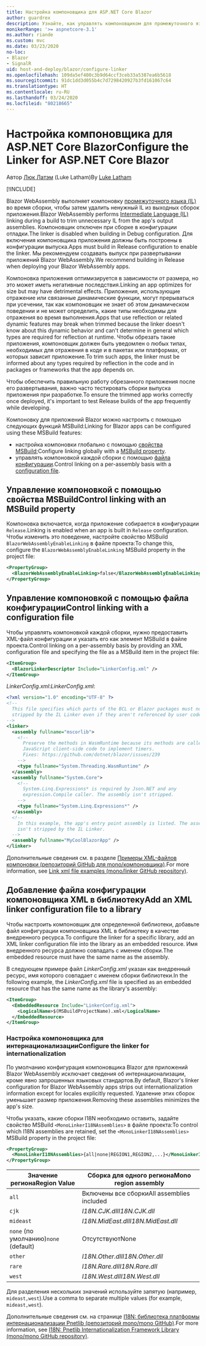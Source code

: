 ```yaml
---
title: Настройка компоновщика для ASP.NET Core Blazor
author: guardrex
description: Узнайте, как управлять компоновщиком для промежуточного языка (IL) при создании приложения Blazor.
monikerRange: '>= aspnetcore-3.1'
ms.author: riande
ms.custom: mvc
ms.date: 03/23/2020
no-loc:
- Blazor
- SignalR
uid: host-and-deploy/blazor/configure-linker
ms.openlocfilehash: 109da5ef400c3b9d64ccf3ceb33a5387ea6b5618
ms.sourcegitcommit: 91dc1dd3d055b4c7d7298420927b3fd161067c64
ms.translationtype: HT
ms.contentlocale: ru-RU
ms.lasthandoff: 03/24/2020
ms.locfileid: "80218665"
---
```

# <a name="configure-the-linker-for-aspnet-core-blazor"></a><span data-ttu-id="4784a-103">Настройка компоновщика для ASP.NET Core Blazor</span><span class="sxs-lookup"><span data-stu-id="4784a-103">Configure the Linker for ASP.NET Core Blazor</span></span>

<span data-ttu-id="4784a-104">Автор [Люк Латэм](https://github.com/guardrex) (Luke Latham)</span><span class="sxs-lookup"><span data-stu-id="4784a-104">By [Luke Latham](https://github.com/guardrex)</span></span>

[!INCLUDE[](~/includes/blazorwasm-preview-notice.md)]

<span data-ttu-id="4784a-105">Blazor WebAssembly выполняет компоновку [промежуточного языка (IL)](/dotnet/standard/managed-code#intermediate-language--execution) во время сборки, чтобы затем удалить ненужный IL из выходных сборок приложения.</span><span class="sxs-lookup"><span data-stu-id="4784a-105">Blazor WebAssembly performs [Intermediate Language (IL)](/dotnet/standard/managed-code#intermediate-language--execution) linking during a build to trim unnecessary IL from the app's output assemblies.</span></span> <span data-ttu-id="4784a-106">Компоновщик отключен при сборке в конфигурации отладки.</span><span class="sxs-lookup"><span data-stu-id="4784a-106">The linker is disabled when building in Debug configuration.</span></span> <span data-ttu-id="4784a-107">Для включения компоновщика приложения должны быть построены в конфигурации выпуска.</span><span class="sxs-lookup"><span data-stu-id="4784a-107">Apps must build in Release configuration to enable the linker.</span></span> <span data-ttu-id="4784a-108">Мы рекомендуем создавать выпуск при развертывании приложений Blazor WebAssembly.</span><span class="sxs-lookup"><span data-stu-id="4784a-108">We recommend building in Release when deploying your Blazor WebAssembly apps.</span></span> 

<span data-ttu-id="4784a-109">Компоновка приложения оптимизируется в зависимости от размера, но это может иметь негативные последствия.</span><span class="sxs-lookup"><span data-stu-id="4784a-109">Linking an app optimizes for size but may have detrimental effects.</span></span> <span data-ttu-id="4784a-110">Приложения, использующие отражение или связанные динамические функции, могут прерываться при усечении, так как компоновщик не знает об этом динамическом поведении и не может определить, какие типы необходимы для отражения во время выполнения.</span><span class="sxs-lookup"><span data-stu-id="4784a-110">Apps that use reflection or related dynamic features may break when trimmed because the linker doesn't know about this dynamic behavior and can't determine in general which types are required for reflection at runtime.</span></span> <span data-ttu-id="4784a-111">Чтобы обрезать такие приложения, компоновщик должен быть уведомлен о любых типах, необходимых для отражения в коде и в пакетах или платформах, от которых зависит приложение.</span><span class="sxs-lookup"><span data-stu-id="4784a-111">To trim such apps, the linker must be informed about any types required by reflection in the code and in packages or frameworks that the app depends on.</span></span> 

<span data-ttu-id="4784a-112">Чтобы обеспечить правильную работу обрезанного приложения после его развертывания, важно часто тестировать сборки выпуска приложения при разработке.</span><span class="sxs-lookup"><span data-stu-id="4784a-112">To ensure the trimmed app works correctly once deployed, it's important to test Release builds of the app frequently while developing.</span></span>

<span data-ttu-id="4784a-113">Компоновку для приложений Blazor можно настроить с помощью следующих функций MSBuild:</span><span class="sxs-lookup"><span data-stu-id="4784a-113">Linking for Blazor apps can be configured using these MSBuild features:</span></span>

* <span data-ttu-id="4784a-114">настройка компоновки глобально с помощью [свойства MSBuild](#control-linking-with-an-msbuild-property);</span><span class="sxs-lookup"><span data-stu-id="4784a-114">Configure linking globally with a [MSBuild property](#control-linking-with-an-msbuild-property).</span></span>
* <span data-ttu-id="4784a-115">управлять компоновкой каждой сборки с помощью [файла конфигурации](#control-linking-with-a-configuration-file).</span><span class="sxs-lookup"><span data-stu-id="4784a-115">Control linking on a per-assembly basis with a [configuration file](#control-linking-with-a-configuration-file).</span></span>

## <a name="control-linking-with-an-msbuild-property"></a><span data-ttu-id="4784a-116">Управление компоновкой с помощью свойства MSBuild</span><span class="sxs-lookup"><span data-stu-id="4784a-116">Control linking with an MSBuild property</span></span>

<span data-ttu-id="4784a-117">Компоновка включается, когда приложение собирается в конфигурации `Release`.</span><span class="sxs-lookup"><span data-stu-id="4784a-117">Linking is enabled when an app is built in `Release` configuration.</span></span> <span data-ttu-id="4784a-118">Чтобы изменить это поведение, настройте свойство MSBuild `BlazorWebAssemblyEnableLinking` в файле проекта:</span><span class="sxs-lookup"><span data-stu-id="4784a-118">To change this, configure the `BlazorWebAssemblyEnableLinking` MSBuild property in the project file:</span></span>

```xml
<PropertyGroup>
  <BlazorWebAssemblyEnableLinking>false</BlazorWebAssemblyEnableLinking>
</PropertyGroup>
```

## <a name="control-linking-with-a-configuration-file"></a><span data-ttu-id="4784a-119">Управление компоновкой с помощью файла конфигурации</span><span class="sxs-lookup"><span data-stu-id="4784a-119">Control linking with a configuration file</span></span>

<span data-ttu-id="4784a-120">Чтобы управлять компоновкой каждой сборки, нужно предоставить XML-файл конфигурации и указать его как элемент MSBuild в файле проекта.</span><span class="sxs-lookup"><span data-stu-id="4784a-120">Control linking on a per-assembly basis by providing an XML configuration file and specifying the file as a MSBuild item in the project file:</span></span>

```xml
<ItemGroup>
  <BlazorLinkerDescriptor Include="LinkerConfig.xml" />
</ItemGroup>
```

<span data-ttu-id="4784a-121">*LinkerConfig.xml*:</span><span class="sxs-lookup"><span data-stu-id="4784a-121">*LinkerConfig.xml*:</span></span>

```xml
<?xml version="1.0" encoding="UTF-8" ?>
<!--
  This file specifies which parts of the BCL or Blazor packages must not be
  stripped by the IL Linker even if they aren't referenced by user code.
-->
<linker>
  <assembly fullname="mscorlib">
    <!--
      Preserve the methods in WasmRuntime because its methods are called by 
      JavaScript client-side code to implement timers.
      Fixes: https://github.com/dotnet/blazor/issues/239
    -->
    <type fullname="System.Threading.WasmRuntime" />
  </assembly>
  <assembly fullname="System.Core">
    <!--
      System.Linq.Expressions* is required by Json.NET and any 
      expression.Compile caller. The assembly isn't stripped.
    -->
    <type fullname="System.Linq.Expressions*" />
  </assembly>
  <!--
    In this example, the app's entry point assembly is listed. The assembly
    isn't stripped by the IL Linker.
  -->
  <assembly fullname="MyCoolBlazorApp" />
</linker>
```

<span data-ttu-id="4784a-122">Дополнительные сведения см. в разделе [Примеры XML-файлов компоновки (репозиторий GitHub для mono/компоновщика)](https://github.com/mono/linker#link-xml-file-examples).</span><span class="sxs-lookup"><span data-stu-id="4784a-122">For more information, see [Link xml file examples (mono/linker GitHub repository)](https://github.com/mono/linker#link-xml-file-examples).</span></span>

## <a name="add-an-xml-linker-configuration-file-to-a-library"></a><span data-ttu-id="4784a-123">Добавление файла конфигурации компоновщика XML в библиотеку</span><span class="sxs-lookup"><span data-stu-id="4784a-123">Add an XML linker configuration file to a library</span></span>

<span data-ttu-id="4784a-124">Чтобы настроить компоновщик для определенной библиотеки, добавьте файл конфигурации компоновщика XML в библиотеку в качестве внедренного ресурса.</span><span class="sxs-lookup"><span data-stu-id="4784a-124">To configure the linker for a specific library, add an XML linker configuration file into the library as an embedded resource.</span></span> <span data-ttu-id="4784a-125">Имя внедренного ресурса должно совпадать с именем сборки.</span><span class="sxs-lookup"><span data-stu-id="4784a-125">The embedded resource must have the same name as the assembly.</span></span>

<span data-ttu-id="4784a-126">В следующем примере файл *LinkerConfig.xml* указан как внедренный ресурс, имя которого совпадает с именем сборки библиотеки.</span><span class="sxs-lookup"><span data-stu-id="4784a-126">In the following example, the *LinkerConfig.xml* file is specified as an embedded resource that has the same name as the library's assembly:</span></span>

```xml
<ItemGroup>
  <EmbeddedResource Include="LinkerConfig.xml">
    <LogicalName>$(MSBuildProjectName).xml</LogicalName>
  </EmbeddedResource>
</ItemGroup>
```

### <a name="configure-the-linker-for-internationalization"></a><span data-ttu-id="4784a-127">Настройка компоновщика для интернационализации</span><span class="sxs-lookup"><span data-stu-id="4784a-127">Configure the linker for internationalization</span></span>

<span data-ttu-id="4784a-128">По умолчанию конфигурация компоновщика Blazor для приложений Blazor WebAssembly исключает сведения об интернационализации, кроме явно запрошенных языковых стандартов.</span><span class="sxs-lookup"><span data-stu-id="4784a-128">By default, Blazor's linker configuration for Blazor WebAssembly apps strips out internationalization information except for locales explicitly requested.</span></span> <span data-ttu-id="4784a-129">Удаление этих сборок уменьшает размер приложения.</span><span class="sxs-lookup"><span data-stu-id="4784a-129">Removing these assemblies minimizes the app's size.</span></span>

<span data-ttu-id="4784a-130">Чтобы указать, какие сборки I18N необходимо оставить, задайте свойство MSBuild `<MonoLinkerI18NAssemblies>` в файле проекта:</span><span class="sxs-lookup"><span data-stu-id="4784a-130">To control which I18N assemblies are retained, set the `<MonoLinkerI18NAssemblies>` MSBuild property in the project file:</span></span>

```xml
<PropertyGroup>
  <MonoLinkerI18NAssemblies>{all|none|REGION1,REGION2,...}</MonoLinkerI18NAssemblies>
</PropertyGroup>
```

| <span data-ttu-id="4784a-131">Значение региона</span><span class="sxs-lookup"><span data-stu-id="4784a-131">Region Value</span></span>     | <span data-ttu-id="4784a-132">Сборка для одного региона</span><span class="sxs-lookup"><span data-stu-id="4784a-132">Mono region assembly</span></span>    |
| ---------------- | ----------------------- |
| `all`            | <span data-ttu-id="4784a-133">Включены все сборки</span><span class="sxs-lookup"><span data-stu-id="4784a-133">All assemblies included</span></span> |
| `cjk`            | <span data-ttu-id="4784a-134">*I18N.CJK.dll*</span><span class="sxs-lookup"><span data-stu-id="4784a-134">*I18N.CJK.dll*</span></span>          |
| `mideast`        | <span data-ttu-id="4784a-135">*I18N.MidEast.dll*</span><span class="sxs-lookup"><span data-stu-id="4784a-135">*I18N.MidEast.dll*</span></span>      |
| <span data-ttu-id="4784a-136">`none` (по умолчанию)</span><span class="sxs-lookup"><span data-stu-id="4784a-136">`none` (default)</span></span> | <span data-ttu-id="4784a-137">Отсутствуют</span><span class="sxs-lookup"><span data-stu-id="4784a-137">None</span></span>                    |
| `other`          | <span data-ttu-id="4784a-138">*I18N.Other.dll*</span><span class="sxs-lookup"><span data-stu-id="4784a-138">*I18N.Other.dll*</span></span>        |
| `rare`           | <span data-ttu-id="4784a-139">*I18N.Rare.dll*</span><span class="sxs-lookup"><span data-stu-id="4784a-139">*I18N.Rare.dll*</span></span>         |
| `west`           | <span data-ttu-id="4784a-140">*I18N.West.dll*</span><span class="sxs-lookup"><span data-stu-id="4784a-140">*I18N.West.dll*</span></span>         |

<span data-ttu-id="4784a-141">Для разделения нескольких значений используйте запятую (например, `mideast,west`).</span><span class="sxs-lookup"><span data-stu-id="4784a-141">Use a comma to separate multiple values (for example, `mideast,west`).</span></span>

<span data-ttu-id="4784a-142">Дополнительные сведения см. на странице [I18N: библиотека платформы интернационализации Pnetlib (репозиторий mono/mono GitHub)](https://github.com/mono/mono/tree/master/mcs/class/I18N).</span><span class="sxs-lookup"><span data-stu-id="4784a-142">For more information, see [I18N: Pnetlib Internationalization Framework Library (mono/mono GitHub repository)](https://github.com/mono/mono/tree/master/mcs/class/I18N).</span></span>
